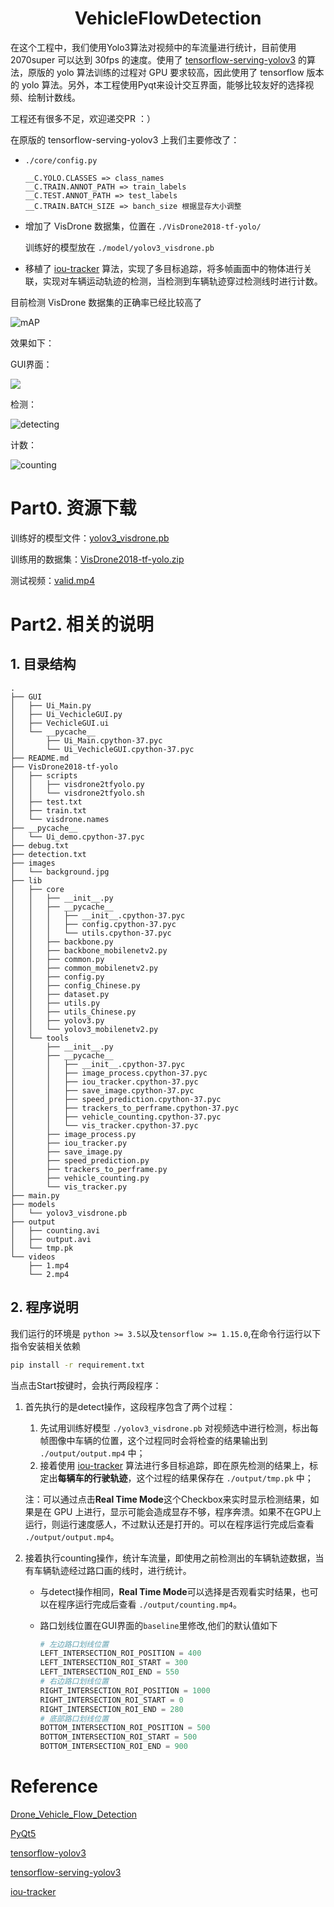 # <div align="center">VehicleFlowDetection</div>

在这个工程中，我们使用Yolo3算法对视频中的车流量进行统计，目前使用 2070super 可以达到 30fps 的速度。使用了 [tensorflow-serving-yolov3](https://github.com/Byronnar/tensorflow-serving-yolov3) 的算法，原版的 yolo 算法训练的过程对 GPU 要求较高，因此使用了 tensorflow 版本的 yolo 算法。另外，本工程使用Pyqt来设计交互界面，能够比较友好的选择视频、绘制计数线。

工程还有很多不足，欢迎递交PR ：）

在原版的 tensorflow-serving-yolov3 上我们主要修改了：

- `./core/config.py`

  ~~~
  __C.YOLO.CLASSES => class_names
  __C.TRAIN.ANNOT_PATH => train_labels
  __C.TEST.ANNOT_PATH => test_labels
  __C.TRAIN.BATCH_SIZE => banch_size 根据显存大小调整
  ~~~

- 增加了 VisDrone 数据集，位置在 `./VisDrone2018-tf-yolo/`

  训练好的模型放在 `./model/yolov3_visdrone.pb`
  
- 移植了 [iou-tracker](https://github.com/bochinski/iou-tracker) 算法，实现了多目标追踪，将多帧画面中的物体进行关联，实现对车辆运动轨迹的检测，当检测到车辆轨迹穿过检测线时进行计数。

目前检测 VisDrone 数据集的正确率已经比较高了

![mAP](http://leiblog.wang/static/image/2020/6/mAP.png)

效果如下：

GUI界面：

![](http://leiblog.wang/static/image/2020/6/QQ20200613-215038-HD.gif)

检测：

![detecting](http://leiblog.wang/static/image/2020/6/detect.gif)

计数：

![counting](http://leiblog.wang/static/image/2020/6/counting.gif)

# Part0. 资源下载

训练好的模型文件：[yolov3_visdrone.pb](http://leiblog.wang/static/2020-06-13/yolov3_visdrone.pb) 

训练用的数据集：[VisDrone2018-tf-yolo.zip](http://leiblog.wang/static/2020-06-13/VisDrone2018-tf-yolo.zip)

测试视频：[valid.mp4](http://leiblog.wang/static/2020-06-13/valid.mp4)

# Part2. 相关的说明

## 1. 目录结构

~~~
.
├── GUI
│   ├── Ui_Main.py
│   ├── Ui_VechicleGUI.py
│   ├── VechicleGUI.ui
│   └── __pycache__
│       ├── Ui_Main.cpython-37.pyc
│       └── Ui_VechicleGUI.cpython-37.pyc
├── README.md
├── VisDrone2018-tf-yolo 
│   ├── scripts
│   │   ├── visdrone2tfyolo.py
│   │   └── visdrone2tfyolo.sh
│   ├── test.txt
│   ├── train.txt
│   └── visdrone.names
├── __pycache__
│   └── Ui_demo.cpython-37.pyc
├── debug.txt
├── detection.txt
├── images
│   └── background.jpg
├── lib
│   ├── core
│   │   ├── __init__.py
│   │   ├── __pycache__
│   │   │   ├── __init__.cpython-37.pyc
│   │   │   ├── config.cpython-37.pyc
│   │   │   └── utils.cpython-37.pyc
│   │   ├── backbone.py
│   │   ├── backbone_mobilenetv2.py
│   │   ├── common.py
│   │   ├── common_mobilenetv2.py
│   │   ├── config.py
│   │   ├── config_Chinese.py
│   │   ├── dataset.py
│   │   ├── utils.py
│   │   ├── utils_Chinese.py
│   │   ├── yolov3.py
│   │   └── yolov3_mobilenetv2.py
│   └── tools
│       ├── __init__.py
│       ├── __pycache__
│       │   ├── __init__.cpython-37.pyc
│       │   ├── image_process.cpython-37.pyc
│       │   ├── iou_tracker.cpython-37.pyc
│       │   ├── save_image.cpython-37.pyc
│       │   ├── speed_prediction.cpython-37.pyc
│       │   ├── trackers_to_perframe.cpython-37.pyc
│       │   ├── vehicle_counting.cpython-37.pyc
│       │   └── vis_tracker.cpython-37.pyc
│       ├── image_process.py
│       ├── iou_tracker.py
│       ├── save_image.py
│       ├── speed_prediction.py
│       ├── trackers_to_perframe.py
│       ├── vehicle_counting.py
│       └── vis_tracker.py
├── main.py
├── models
│   └── yolov3_visdrone.pb
├── output
│   ├── counting.avi
│   ├── output.avi
│   └── tmp.pk
└── videos
    ├── 1.mp4
    └── 2.mp4
~~~

## 2. 程序说明

我们运行的环境是 `python >= 3.5`以及`tensorflow >= 1.15.0`,在命令行运行以下指令安装相关依赖

```bash
pip install -r requirement.txt
```

当点击Start按键时，会执行两段程序：

1. 首先执行的是detect操作，这段程序包含了两个过程：

   1. 先试用训练好模型 `./yolov3_visdrone.pb` 对视频选中进行检测，标出每帧图像中车辆的位置，这个过程同时会将检查的结果输出到 `./output/output.mp4` 中；
   2. 接着使用 [iou-tracker](https://github.com/bochinski/iou-tracker) 算法进行多目标追踪，即在原先检测的结果上，标定出**每辆车的行驶轨迹**，这个过程的结果保存在 `./output/tmp.pk` 中；

   注：可以通过点击**Real Time Mode**这个Checkbox来实时显示检测结果，如果是在 GPU 上进行，显示可能会造成显存不够，程序奔溃。如果不在GPU上运行，则运行速度感人，不过默认还是打开的。可以在程序运行完成后查看 `./output/output.mp4`。

2. 接着执行counting操作，统计车流量，即使用之前检测出的车辆轨迹数据，当有车辆轨迹经过路口画的线时，进行统计。

   - 与detect操作相同，**Real Time Mode**可以选择是否观看实时结果，也可以在程序运行完成后查看 `./output/counting.mp4`。
   
   - 路口划线位置在GUI界面的`baseline`里修改,他们的默认值如下
   
     ~~~python
     # 左边路口划线位置
     LEFT_INTERSECTION_ROI_POSITION = 400
     LEFT_INTERSECTION_ROI_START = 300
     LEFT_INTERSECTION_ROI_END = 550
     # 右边路口划线位置
     RIGHT_INTERSECTION_ROI_POSITION = 1000
     RIGHT_INTERSECTION_ROI_START = 0
     RIGHT_INTERSECTION_ROI_END = 280
     # 底部路口划线位置
     BOTTOM_INTERSECTION_ROI_POSITION = 500
     BOTTOM_INTERSECTION_ROI_START = 500
     BOTTOM_INTERSECTION_ROI_END = 900
     ~~~

# Reference

[Drone_Vehicle_Flow_Detection](https://gitee.com/starrynightzyq/Drone_Vehicle_Flow_Detection)

[PyQt5](https://pypi.org/project/PyQt5/)

[tensorflow-yolov3](https://github.com/YunYang1994/tensorflow-yolov3)

[tensorflow-serving-yolov3](https://github.com/Byronnar/tensorflow-serving-yolov3)

[iou-tracker](https://github.com/bochinski/iou-tracker)